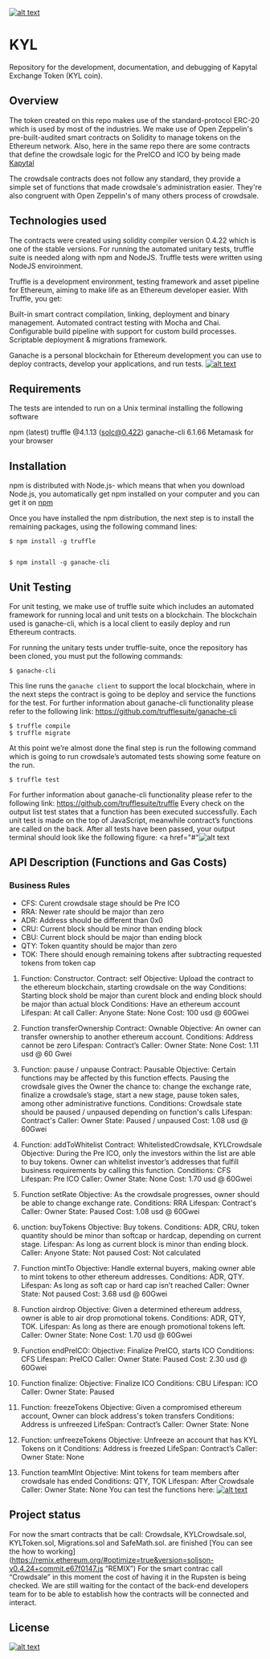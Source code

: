 <a href="#">![alt text](https://github.com/Kapytal-io/KYL/blob/master/images/portada.png)</a>
# KYL
Repository for the development, documentation, and debugging of Kapytal Exchange Token (KYL coin).

## Overview
The token created on this repo makes use of the standard-protocol ERC-20 which is used by most of the industries. We make use of Open Zeppelin's pre-built-audited smart contracts on Solidity to manage tokens on the Ethereum network. Also, here in the same repo there are some contracts that define the crowdsale logic for the PreICO and ICO by being made [Kapytal](http://kapytal.io)

The crowdsale contracts does not follow any standard, they provide a simple set of functions that made crowdsale's administration easier. They're also congruent with Open Zeppelin's of many others process of crowdsale.

## Technologies used
The contracts were created using solidity compiler version 0.4.22 which is one of the stable versions. 
For running the automated unitary tests, truffle suite is needed along with npm and NodeJS.
Truffle tests were written using NodeJS enviroinment.

Truffle is a development environment, testing framework and asset pipeline for Ethereum, aiming to make life as an Ethereum developer easier. With Truffle, you get:

Built-in smart contract compilation, linking, deployment and binary management.
Automated contract testing with Mocha and Chai.
Configurable build pipeline with support for custom build processes.
Scriptable deployment & migrations framework.

Ganache is a personal blockchain for Ethereum development you can use to deploy contracts, develop your applications, and run tests.
<a href="#">![alt text](https://github.com/Kapytal-io/KYL/blob/master/images/truffle.png)</a>

## Requirements
The tests are intended to run on a Unix terminal installing the following software

npm (latest)
truffle @4.1.13 (solc@0.422)
ganache-cli  6.1.66
Metamask for your browser

## Installation
npm is distributed with Node.js- which means that when you download Node.js, you automatically get npm installed on your computer and you can get it on [npm](https://www.npmjs.com/package/npm)

Once you have installed the npm distribution, the next step is to install the remaining packages, using the following command lines:



```
$ npm install -g truffle


$ npm install -g ganache-cli
```


## Unit Testing
For unit testing, we make use of truffle suite which includes an automated framework for running local and unit tests on a blockchain. The blockchain used is ganache-cli, which is a local client to easily deploy and run Ethereum contracts.

For running the unitary tests under truffle-suite, once the repository has been cloned, you must put the following commands:
```
$ ganache-cli
```
This line runs the `ganache client` to support the local blockchain, where in the next steps the contract is going to be deploy and service the functions for the test.
For further information about ganache-cli functionality please refer to the following link: https://github.com/trufflesuite/ganache-cli

```
$ truffle compile
$ truffle migrate
```

At this point we’re almost done the final step is run the following command which is going to run crowdsale’s automated tests showing some feature on the run.
```
$ truffle test
```
For further information about ganache-cli functionality please refer to the following link: https://github.com/trufflesuite/truffle
Every check on the output list test states that a function has been executed successfully. Each unit test is made on the top of JavaScript, meanwhile contract’s functions are called on the back.
After all tests have been passed, your output terminal should look like the following figure:
<a href="#"![alt text](https://github.com/Kapytal-io/KYL/blob/master/images/chekedList.png "Result list check")</a>
## API Description (Functions and Gas Costs)
### Business Rules
* CFS: Curent crowdsale stage should be Pre ICO
* RRA: Newer rate should be major than zero
* ADR: Address should be different than 0x0
* CRU: Current block should be minor than ending block
* CBU: Current block should be major than ending block
* QTY: Token quantity should be major than zero
* TOK: There should enough remaining tokens after subtracting requested tokens from token cap

1. Function: Constructor.
Contract: self
Objective: Upload the contract to the ethereum blockchain, starting crowdsale on the way
Conditions: Starting block shold be major than curent block and ending block should be major than actual block
Conditions: Have an ethereum account
Lifespan: At call
Caller: Anyone
State: None
Cost: 100 usd @ 60Gwei

2. Function transferOwnership
Contract: Ownable
Objective: An owner can transfer ownership to another ethereum account.
Conditions: Address cannot be zero
Lifespan: Contract’s
Caller: Owner
State: None
Cost: 1.11 usd @ 60 Gwei
 
3. Function: pause / unpause
Contract: Pausable
Objective: Certain functions may be affected by this function effects. Pausing the crowdsale gives the Owner the chance to: change the exchange rate, finalize a crowdsale’s stage, start a new stage, pause token sales, among other administrative functions.
Conditions: Crowdsale state should be paused / unpaused depending on function's calls
Lifespan: Contract's
Caller: Owner
State: Paused / unpaused
Cost: 1.08 usd @ 60Gwei
 
4. Function: addToWhitelist
Contract: WhitelistedCrowdsale, KYLCrowdsale
Objective: During the Pre ICO, only the investors within the list are able to buy tokens. Owner can whitelist investor’s addresses that fulfill business requirements by calling this function.
Conditions: CFS
Lifespan: Pre ICO
Caller: Owner
State: None
Cost: 1.70 usd @ 60Gwei
 
5. Function setRate
Objective: As the crowdsale progresses, owner should be able to change exchange rate.
Conditions: RRA
Lifespan: Contract's
Caller: Owner
State: Paused
Cost: 1.08 usd @ 60Gwei

6. unction: buyTokens
Objective: Buy tokens.
Conditions: ADR, CRU, token quantity should be minor than softcap or hardcap, depending on current stage.
Lifespan: As long as current block is minor than ending block.
Caller: Anyone
State: Not paused
Cost: Not calculated
 
7. Function mintTo
Objective: Handle external buyers, making owner able to mint tokens to other ethereum addresses.
Conditions: ADR, QTY.
Lifespan: As long as soft cap or hard cap isn’t reached
Caller: Owner
State: Not paused
Cost: 3.68 usd @ 60Gwei
 
8. Function airdrop
Objective: Given a determined ethereum address, owner is able to air drop promotional tokens.
Conditions: ADR, QTY, TOK.
Lifespan: As long as there are enough promotional tokens left.
Caller: Owner
State: None
Cost: 1.70 usd @ 60Gwei

9. Function endPreICO:
Objective: Finalize PreICO, starts ICO
Conditions: CFS
Lifespan: PreICO
Caller: Owner
State: Paused
Cost: 2.30 usd @ 60Gwei
 
10. Function finalize:
Objective: Finalize ICO
Conditions: CBU
Lifespan: ICO
Caller: Owner
State: Paused
 
11. Function: freezeTokens
Objective: Given a compromised ethereum account, Owner can block address's token transfers
Conditions: Address is unfreezed
LifeSpan: Contract’s
Caller: Owner
State: None
 
12. Function: unfreezeTokens
Objective: Unfreeze an account that has KYL Tokens on it
Conditions: Address is freezed
LifeSpan: Contract’s
Caller: Owner
State: None
 
13. Function teamMInt
Objective: Mint tokens for team members after crowdsale has ended
Conditions: QTY, TOK
Lifespan: After Crowdsale
Caller: Owner
State: None
You can test the functions here:
<a href="https://remix.ethereum.org/#optimize=true&version=soljson-v0.4.24+commit.e67f0147.js">![alt text](https://github.com/Kapytal-io/KYL/blob/master/images/Captura.PNG)</a>


## Project status
For now the smart contracts that be call: Crowdsale, KYLCrowdsale.sol, KYLToken.sol, Migrations.sol and
SafeMath.sol. are finished
[You can see the how to working](https://remix.ethereum.org/#optimize=true&version=soljson-v0.4.24+commit.e67f0147.js “REMIX”)
For the smart contrac call “Crowdsale” in this moment the cost of having it in the Rupsten is being checked.
We are still waiting for the contact of the back-end developers team for to be able to establish how the contracts will be connected and interact.

## License
<a href="#">![alt text](https://github.com/Kapytal-io/KYL/blob/master/images/logo.png)</a>
